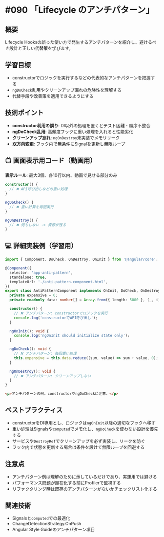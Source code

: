 # #090 「Lifecycle のアンチパターン」

## 概要
Lifecycle Hooksの誤った使い方で発生するアンチパターンを紹介し、避けるべき設計と正しい代替策を学びます。

## 学習目標
- constructorでロジックを実行するなどの代表的なアンチパターンを把握する
- `ngDoCheck`乱用やクリーンアップ漏れの危険性を理解する
- 代替手段や改善策を適用できるようにする

## 技術ポイント
- **constructor利用の誤り**: DI以外の処理を置くとテスト困難・順序不整合
- **ngDoCheck乱用**: 高頻度フックに重い処理を入れると性能劣化
- **クリーンアップ忘れ**: `ngOnDestroy`未実装でメモリリーク
- **双方向変更**: フック内で無条件にSignalを更新し無限ループ

## 📺 画面表示用コード（動画用）
**表示ルール**: 最大3個、各10行以内、動画で見せる部分のみ

```typescript
constructor() {
  // ❌ API呼び出しなどの重い処理
}
```

```typescript
ngDoCheck() {
  // ❌ 重い計算を毎回実行
}
```

```typescript
ngOnDestroy() {
  // ❌ 何もしない -> 資源が残る
}
```

## 💻 詳細実装例（学習用）
```typescript
import { Component, DoCheck, OnDestroy, OnInit } from '@angular/core';

@Component({
  selector: 'app-anti-pattern',
  standalone: true,
  templateUrl: './anti-pattern.component.html',
})
export class AntiPatternComponent implements OnInit, DoCheck, OnDestroy {
  private expensive = 0;
  private readonly data: number[] = Array.from({ length: 5000 }, (_, i) => i);

  constructor() {
    // ❌ アンチパターン: constructorでロジックを実行
    console.log('constructorでAPI呼び出し');
  }

  ngOnInit(): void {
    console.log('ngOnInit should initialize state only');
  }

  ngDoCheck(): void {
    // ❌ アンチパターン: 毎回重い処理
    this.expensive = this.data.reduce((sum, value) => sum + value, 0);
  }

  ngOnDestroy(): void {
    // ❌ アンチパターン: クリーンアップしない
  }
}
```

```html
<p>アンチパターンの例。constructorやngDoCheckに注意。</p>
```

## ベストプラクティス
- constructorをDI専用とし、ロジックは`ngOnInit`以降の適切なフックへ移す
- 重い処理はSignalsや`computed`でメモ化し、`ngDoCheck`を使わない設計を優先する
- サービスや`DestroyRef`でクリーンアップを必ず実装し、リークを防ぐ
- フック内で状態を更新する場合は条件を設けて無限ループを回避する

## 注意点
- アンチパターン例は理解のために示しているだけであり、実運用では避ける
- パフォーマンス問題が顕在化する前にProfilerで監視する
- リファクタリング時は既存のアンチパターンがないかチェックリスト化する

## 関連技術
- Signalsと`computed`での最適化
- ChangeDetectionStrategy.OnPush
- Angular Style Guideのアンチパターン項目
